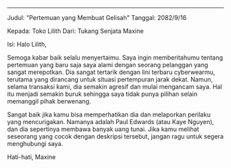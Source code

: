 
---

Judul: "Pertemuan yang Membuat Gelisah"
Tanggal: 2082/9/16

Kepada: Toko Lilith
Dari: Tukang Senjata Maxine

Isi:
Halo Lilith,

Semoga kabar baik selalu menyertaimu. Saya ingin memberitahumu tentang pertemuan yang baru saja saya alami dengan seorang pelanggan yang sangat merepotkan. Dia sangat tertarik dengan lini terbaru cyberwearmu, terutama yang dirancang untuk situasi pertempuran jarak dekat. Namun, selama transaksi kami, dia semakin agresif dan mulai mengancam saya. Hal itu menjadi semakin buruk sehingga saya tidak punya pilihan selain memanggil pihak berwenang.

Sangat baik jika kamu bisa memperhatikan dia dan melaporkan perilaku yang mencurigakan. Namanya adalah Paul Edwards (atau Kaye Nguyen), dan dia sepertinya membawa banyak uang tunai. Jika kamu melihat seseorang yang cocok dengan deskripsi tersebut, jangan ragu untuk segera menghubungi saya.

Hati-hati,
Maxine
